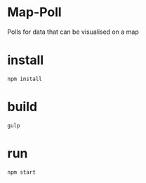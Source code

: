 # Map-Poll
Polls for data that can be visualised on a map

# install

`npm install`

# build

`gulp`

# run

`npm start`
